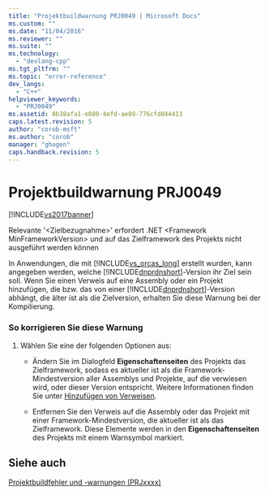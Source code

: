 ```yaml
---
title: "Projektbuildwarnung PRJ0049 | Microsoft Docs"
ms.custom: ""
ms.date: "11/04/2016"
ms.reviewer: ""
ms.suite: ""
ms.technology: 
  - "devlang-cpp"
ms.tgt_pltfrm: ""
ms.topic: "error-reference"
dev_langs: 
  - "C++"
helpviewer_keywords: 
  - "PRJ0049"
ms.assetid: 8b38afa1-e080-4efd-ae89-776cfd044413
caps.latest.revision: 5
author: "corob-msft"
ms.author: "corob"
manager: "ghogen"
caps.handback.revision: 5
---
```

# Projektbuildwarnung PRJ0049
[!INCLUDE[vs2017banner](../../assembler/inline/includes/vs2017banner.md)]

Relevante '\<Zielbezugnahme\>' erfordert .NET \<Framework MinFrameworkVersion\> und auf das Zielframework des Projekts nicht ausgeführt werden können  
  
 In Anwendungen, die mit [!INCLUDE[vs_orcas_long](../../atl/reference/includes/vs_orcas_long_md.md)] erstellt wurden, kann angegeben werden, welche [!INCLUDE[dnprdnshort](../../error-messages/tool-errors/includes/dnprdnshort_md.md)]\-Version ihr Ziel sein soll.  Wenn Sie einen Verweis auf eine Assembly oder ein Projekt hinzufügen, die bzw. das von einer [!INCLUDE[dnprdnshort](../../error-messages/tool-errors/includes/dnprdnshort_md.md)]\-Version abhängt, die älter ist als die Zielversion, erhalten Sie diese Warnung bei der Kompilierung.  
  
### So korrigieren Sie diese Warnung  
  
1.  Wählen Sie eine der folgenden Optionen aus:  
  
    -   Ändern Sie im Dialogfeld **Eigenschaftenseiten** des Projekts das Zielframework, sodass es aktueller ist als die Framework\-Mindestversion aller Assemblys und Projekte, auf die verwiesen wird, oder dieser Version entspricht.  Weitere Informationen finden Sie unter [Hinzufügen von Verweisen](../../ide/adding-references-in-visual-cpp-projects.md).  
  
    -   Entfernen Sie den Verweis auf die Assembly oder das Projekt mit einer Framework\-Mindestversion, die aktueller ist als das Zielframework.  Diese Elemente werden in den **Eigenschaftenseiten** des Projekts mit einem Warnsymbol markiert.  
  
## Siehe auch  
 [Projektbuildfehler und \-warnungen \(PRJxxxx\)](../../error-messages/tool-errors/project-build-errors-and-warnings-prjxxxx.md)